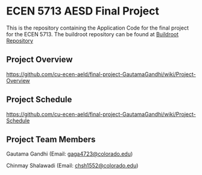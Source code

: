 
# ECEN 5713 AESD Final Project
This is the repository containing the Application Code for the final project for the ECEN 5713.
The buildroot repository can be found at [Buildroot Repository](https://github.com/cu-ecen-aeld/final-project-neohere97)
## Project Overview
https://github.com/cu-ecen-aeld/final-project-GautamaGandhi/wiki/Project-Overview
## Project Schedule
https://github.com/cu-ecen-aeld/final-project-GautamaGandhi/wiki/Project-Schedule
## Project Team Members
Gautama Gandhi (Email: gaga4723@colorado.edu)

Chinmay Shalawadi (Email: chsh1552@colorado.edu)
